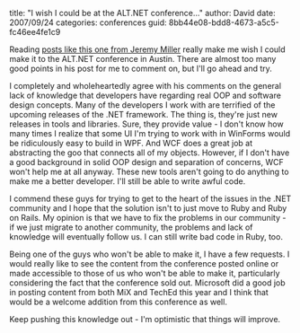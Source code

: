 
title: "I wish I could be at the ALT.NET conference..."
author: David
date: 2007/09/24
categories: conferences
guid: 8bb44e08-bdd8-4673-a5c5-fc46ee4fe1c9

Reading [posts like this one from Jeremy Miller](http://codebetter.com/blogs/jeremy.miller/archive/2007/09/24/alt-net-in-austin-and-beyond.aspx) really make me wish I could make it to the ALT.NET conference in Austin. There are almost too many good points in his post for me to comment on, but I'll go ahead and try. 

I completely and wholeheartedly agree with his comments on the general lack of knowledge that developers have regarding real OOP and software design concepts. Many of the developers I work with are terrified of the upcoming releases of the .NET framework. The thing is, they're just new releases in tools and libraries. Sure, they provide value - I don't know how many times I realize that some UI I'm trying to work with in WinForms would be ridiculously easy to build in WPF. And WCF does a great job at abstracting the goo that connects all of my objects. However, if I don't have a good background in solid OOP design and separation of concerns, WCF won't help me at all anyway. These new tools aren't going to do anything to make me a better developer. I'll still be able to write awful code. 

I commend these guys for trying to get to the heart of the issues in the .NET community and I hope that the solution isn't to just move to Ruby and Ruby on Rails. My opinion is that we have to fix the problems in our community - if we just migrate to another community, the problems and lack of knowledge will eventually follow us. I can still write bad code in Ruby, too. 

Being one of the guys who won't be able to make it, I have a few requests. I would really like to see the content from the conference posted online or made accessible to those of us who won't be able to make it, particularly considering the fact that the conference sold out. Microsoft did a good job in posting content from both MiX and TechEd this year and I think that would be a welcome addition from this conference as well. 

Keep pushing this knowledge out - I'm optimistic that things will improve.

